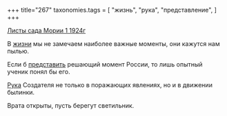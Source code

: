 +++
title="267"
taxonomies.tags = [
 "жизнь",
 "рука",
 "представление",
]
+++

[Листы сада Мории 1 1924г](/agni/1924)

В [жизни](/tags/жизнь) мы не замечаем наиболее важные моменты, они кажутся нам пылью.   

Если б [представить](/tags/представление) решающий момент России, то лишь опытный ученик понял бы его.   

[Рука](/tags/рука) Создателя не только в поражающих явлениях, но и в движении былинки.   

Врата открыты, пусть берегут светильник.   

